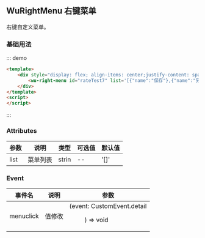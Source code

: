 
## WuRightMenu 右键菜单

右键自定义菜单。

### 基础用法

::: demo
```html
<template>
    <div style="display: flex; align-items: center;justify-content: space-around;padding: 16px">
        <wu-right-menu id="rateTest7" list='[{"name":"保存"},{"name":"另存为"},{"name":"放弃此次修改"},{"name":"设置","menu":[{"name":"首选项"},{"name":"快捷键"}]}]'>ssssssss</wu-right-menu>
    </div>
</template>
<script>
</script>
```
:::

### Attributes

| 参数   | 说明   | 类型    | 可选值 | 默认值 |
|------|------|-------|-----|----|
| list | 菜单列表 | strin | --  | '[]' |

### Event

| 事件名      | 说明    | 参数                                        | 
|---------- |-------- |-------------------------------------------|
| menuclick | 值修改 | (event: CustomEvent.detail<Menu>) => void |
